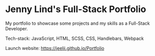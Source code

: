 # Jenny Lind's Full-Stack Portfolio

My portfolio to showcase some projects and my skills as a Full-Stack Developer.

Tech-stack:
JavaScript, HTML, SCSS, CSS, Handlebars, Webpack

Launch website:
https://jeelii.github.io/Portfolio
